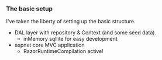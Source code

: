 ### The basic setup

I've taken the liberty of setting up the basic structure.

- DAL layer with repository & Context (and some seed data).
    - inMemory sqllite for easy development
- aspnet core MVC application
    - RazorRuntimeCompilation active!
